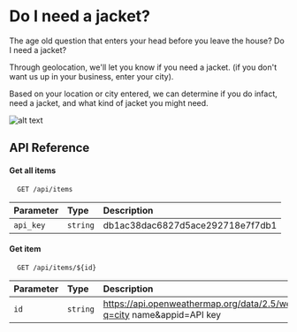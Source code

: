 # Do I need a jacket?

The age old question that enters your head before you leave the house? Do I need a jacket?

Through geolocation, we'll let you know if you need a jacket.
(if you don't want us up in your business, enter your city).

Based on your location or city entered, we can determine if you do infact, need a jacket, and what kind of jacket you might need.


![alt text](https://i.imgur.com/A4vYG7I.jpeg)



## API Reference

#### Get all items

```http
  GET /api/items
```

| Parameter | Type     | Description                |
| :-------- | :------- | :------------------------- |
| `api_key` | `string` | db1ac38dac6827d5ace292718e7f7db1 |

#### Get item

```http
  GET /api/items/${id}
```

| Parameter | Type     | Description                       |
| :-------- | :------- | :-------------------------------- |
| `id`      | `string` | https://api.openweathermap.org/data/2.5/weather?q=city name&appid=API key|

